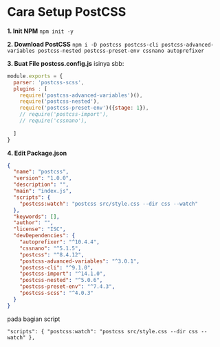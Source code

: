 # Cara Setup PostCSS

**1. Init NPM**
`npm init -y`

**2. Download PostCSS**
`npm i -D postcss postcss-cli postcss-advanced-variables postcss-nested postcss-preset-env cssnano autoprefixer`

**3. Buat File postcss.config.js**
isinya sbb:

```js
module.exports = {
  parser: 'postcss-scss',
  plugins : [
    require('postcss-advanced-variables')(),
    require('postcss-nested'),
    require('postcss-preset-env')({stage: 1}),
    // require('postcss-import'),
    // require('cssnano'),
  
  ]
}
```

**4. Edit Package.json**

```json
{
  "name": "postcss",
  "version": "1.0.0",
  "description": "",
  "main": "index.js",
  "scripts": {
    "postcss:watch": "postcss src/style.css --dir css --watch"
  },
  "keywords": [],
  "author": "",
  "license": "ISC",
  "devDependencies": {
    "autoprefixer": "^10.4.4",
    "cssnano": "^5.1.5",
    "postcss": "^8.4.12",
    "postcss-advanced-variables": "^3.0.1",
    "postcss-cli": "^9.1.0",
    "postcss-import": "^14.1.0",
    "postcss-nested": "^5.0.6",
    "postcss-preset-env": "^7.4.3",
    "postcss-scss": "^4.0.3"
  }
}

```

pada bagian script

`"scripts": {
    "postcss:watch": "postcss src/style.css --dir css --watch"
  },`
